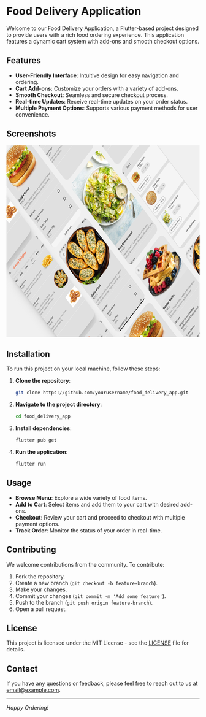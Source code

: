 # Food Delivery Application

Welcome to our Food Delivery Application, a Flutter-based project designed to provide users with a rich food ordering experience. This application features a dynamic cart system with add-ons and smooth checkout options.

## Features

- **User-Friendly Interface**: Intuitive design for easy navigation and ordering.
- **Cart Add-ons**: Customize your orders with a variety of add-ons.
- **Smooth Checkout**: Seamless and secure checkout process.
- **Real-time Updates**: Receive real-time updates on your order status.
- **Multiple Payment Options**: Supports various payment methods for user convenience.

## Screenshots
<img src="lib\images\food.png" alt="Food Delivery App" width="600" height="500">





## Installation

To run this project on your local machine, follow these steps:

1. **Clone the repository**:
    ```sh
    git clone https://github.com/yourusername/food_delivery_app.git
    ```

2. **Navigate to the project directory**:
    ```sh
    cd food_delivery_app
    ```

3. **Install dependencies**:
    ```sh
    flutter pub get
    ```

4. **Run the application**:
    ```sh
    flutter run
    ```

## Usage

- **Browse Menu**: Explore a wide variety of food items.
- **Add to Cart**: Select items and add them to your cart with desired add-ons.
- **Checkout**: Review your cart and proceed to checkout with multiple payment options.
- **Track Order**: Monitor the status of your order in real-time.

## Contributing

We welcome contributions from the community. To contribute:

1. Fork the repository.
2. Create a new branch (`git checkout -b feature-branch`).
3. Make your changes.
4. Commit your changes (`git commit -m 'Add some feature'`).
5. Push to the branch (`git push origin feature-branch`).
6. Open a pull request.

## License

This project is licensed under the MIT License - see the [LICENSE](LICENSE) file for details.

## Contact

If you have any questions or feedback, please feel free to reach out to us at [email@example.com](mailto:email@example.com).

---

*Happy Ordering!*
